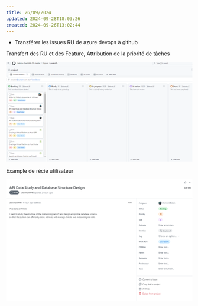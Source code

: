 ```yaml
---
title: 26/09/2024
updated: 2024-09-28T18:03:26
created: 2024-09-26T13:02:44
---
```


- Transférer les issues RU de azure devops à github

Transfert des RU et des Feature, Attribution de la priorité de tâches

![image1](resources/08d9899163a043feb53b0f576bcd2004.png)

Example de récie utilisateur

![image2](resources/af43489ff5554a6887a9228adb14a67c.png)
